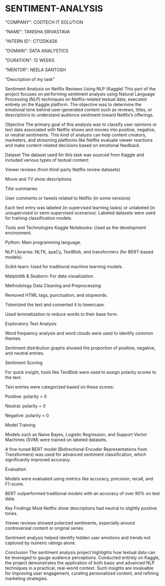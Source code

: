 # SENTIMENT-ANALYSIS

"COMPANY": CODTECH IT SOLUTION

"NAME": TANISHA SRIVASTAVA

"INTERN ID": CT12DK426

"DOMAIN": DATA ANALYSTICS

"DURATION": 12 WEEKS

"MENTOR": NEELA SANTOSH

"Description of my task"

Sentiment Analysis on Netflix Reviews Using NLP (Kaggle)
This part of the project focuses on performing sentiment analysis using Natural Language Processing (NLP) techniques on Netflix-related textual data, executed entirely on the Kaggle platform. The objective was to determine the emotional tone behind user-generated content such as reviews, titles, or descriptions to understand audience sentiment toward Netflix’s offerings.

Objective
The primary goal of this analysis was to classify user opinions or text data associated with Netflix shows and movies into positive, negative, or neutral sentiments. This kind of analysis can help content creators, marketers, and streaming platforms like Netflix evaluate viewer reactions and make content-related decisions based on emotional feedback.

Dataset
The dataset used for this task was sourced from Kaggle and included various types of textual content:

Viewer reviews (from third-party Netflix review datasets)

Movie and TV show descriptions

Title summaries

User comments or tweets related to Netflix (in some versions)

Each text entry was labeled (in supervised learning tasks) or unlabeled (in unsupervised or semi-supervised scenarios). Labeled datasets were used for training classification models.

Tools and Technologies
Kaggle Notebooks: Used as the development environment.

Python: Main programming language.

NLP Libraries: NLTK, spaCy, TextBlob, and transformers (for BERT-based models).

Scikit-learn: Used for traditional machine learning models.

Matplotlib & Seaborn: For data visualization.

Methodology
Data Cleaning and Preprocessing

Removed HTML tags, punctuation, and stopwords.

Tokenized the text and converted it to lowercase.

Used lemmatization to reduce words to their base form.

Exploratory Text Analysis

Word frequency analysis and word clouds were used to identify common themes.

Sentiment distribution graphs showed the proportion of positive, negative, and neutral entries.

Sentiment Scoring

For quick insight, tools like TextBlob were used to assign polarity scores to the text.

Text entries were categorized based on these scores:

Positive: polarity > 0

Neutral: polarity = 0

Negative: polarity < 0

Model Training

Models such as Naive Bayes, Logistic Regression, and Support Vector Machines (SVM) were trained on labeled datasets.

A fine-tuned BERT model (Bidirectional Encoder Representations from Transformers) was used for advanced sentiment classification, which significantly improved accuracy.

Evaluation

Models were evaluated using metrics like accuracy, precision, recall, and F1-score.

BERT outperformed traditional models with an accuracy of over 90% on test data.

Key Findings
Most Netflix show descriptions had neutral to slightly positive tones.

Viewer reviews showed polarized sentiments, especially around controversial content or original series.

Sentiment analysis helped identify hidden user emotions and trends not captured by numeric ratings alone.

Conclusion
The sentiment analysis project highlights how textual data can be leveraged to gauge audience perceptions. Conducted entirely on Kaggle, the project demonstrates the application of both basic and advanced NLP techniques in a practical, real-world context. Such insights are invaluable for improving user engagement, curating personalized content, and refining marketing strategies.

